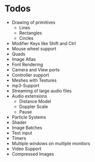 # Todos

- Drawing of primitives
  - Lines
  - Rectangles
  - Circles
- Modifier Keys like Shift and Ctrl
- Mouse wheel support
- Quads
- Image Atlas
- Font Rendering
- Camera and View ports
- Controller support
- Meshes with Textures
- mp3-Support
- Streaming of large audio files
- Audio extensions
  - Distance Model
  - Doppler Scale
  - Pause
- Particle Systems
- Shader
- Image Batches
- Text input
- Timers
- Multiple windows on multiple monitors
- Video Support
- Compressed Images
